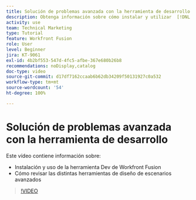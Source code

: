 ```yaml
---
title: Solución de problemas avanzada con la herramienta de desarrollo
description: Obtenga información sobre cómo instalar y utilizar  [!DNL Adobe Workfront Fusion dev tool] y revise las diferentes herramientas de diseño de escenarios avanzados que incluye.
activity: use
team: Technical Marketing
type: Tutorial
feature: Workfront Fusion
role: User
level: Beginner
jira: KT-9061
exl-id: 4b2bf553-547d-4fc5-afbe-367e680b26b8
recommendations: noDisplay,catalog
doc-type: video
source-git-commit: d17df7162ccaab6b62db34209f50131927c0a532
workflow-type: tm+mt
source-wordcount: '54'
ht-degree: 100%

---
```


# Solución de problemas avanzada con la herramienta de desarrollo

Este vídeo contiene información sobre:

* Instalación y uso de la herramienta Dev de Workfront Fusion
* Cómo revisar las distintas herramientas de diseño de escenarios avanzados

>[!VIDEO](https://video.tv.adobe.com/v/3418117/?quality=12&learn=on&enablevpops&captions=spa)
